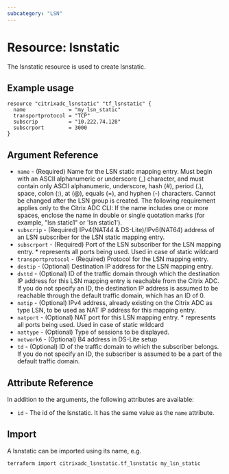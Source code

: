 ```yaml
---
subcategory: "LSN"
---
```


# Resource: lsnstatic

The lsnstatic resource is used to create lsnstatic.


## Example usage

```hcl
resource "citrixadc_lsnstatic" "tf_lsnstatic" {
  name              = "my_lsn_static"
  transportprotocol = "TCP"
  subscrip          = "10.222.74.128"
  subscrport        = 3000
}

```


## Argument Reference

* `name` - (Required) Name for the LSN static mapping entry. Must begin with an ASCII alphanumeric or underscore (_) character, and must contain only ASCII alphanumeric, underscore, hash (#), period (.), space, colon (:), at (@), equals (=), and hyphen (-) characters. Cannot be changed after the LSN group is created. The following requirement applies only to the Citrix ADC CLI: If the name includes one or more spaces, enclose the name in double or single quotation marks (for example, "lsn static1" or 'lsn static1').
* `subscrip` - (Required) IPv4(NAT44 & DS-Lite)/IPv6(NAT64) address of an LSN subscriber for the LSN static mapping entry.
* `subscrport` - (Required) Port of the LSN subscriber for the LSN mapping entry. * represents all ports being used. Used in case of static wildcard
* `transportprotocol` - (Required) Protocol for the LSN mapping entry.
* `destip` - (Optional) Destination IP address for the LSN mapping entry.
* `dsttd` - (Optional) ID of the traffic domain through which the destination IP address for this LSN mapping entry is reachable from the Citrix ADC.  If you do not specify an ID, the destination IP address is assumed to be reachable through the default traffic domain, which has an ID of 0.
* `natip` - (Optional) IPv4 address, already existing on the Citrix ADC as type LSN, to be used as NAT IP address for this mapping entry.
* `natport` - (Optional) NAT port for this LSN mapping entry. * represents all ports being used. Used in case of static wildcard
* `nattype` - (Optional) Type of sessions to be displayed.
* `network6` - (Optional) B4 address in DS-Lite setup
* `td` - (Optional) ID of the traffic domain to which the subscriber belongs.   If you do not specify an ID, the subscriber is assumed to be a part of the default traffic domain.


## Attribute Reference

In addition to the arguments, the following attributes are available:

* `id` - The id of the lsnstatic. It has the same value as the `name` attribute.


## Import

A lsnstatic can be imported using its name, e.g.

```shell
terraform import citrixadc_lsnstatic.tf_lsnstatic my_lsn_static
```
